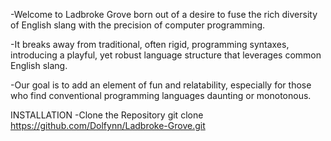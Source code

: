 -Welcome to Ladbroke Grove born out of a desire to fuse the rich diversity of English slang with the precision of computer programming.

-It breaks away from traditional, often rigid, programming syntaxes, introducing a playful, yet robust language structure that leverages common English slang.

-Our goal is to add an element of fun and relatability, especially for those who find conventional programming languages daunting or monotonous.


INSTALLATION
-Clone the Repository
  git clone https://github.com/Dolfynn/Ladbroke-Grove.git

